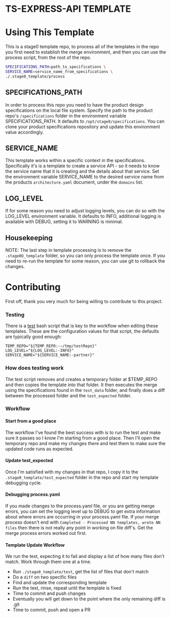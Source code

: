 # TS-EXPRESS-API TEMPLATE

# Using This Template
This is a stage0 template repo, to process all of the templates in the repo you first need to establish the merge environment, and then you can use the process script, from the root of the repo.
```sh
SPECIFICATIONS_PATH=path_to_specifications \
SERVICE_NAME=service_name_from_specifications \
./.stage0_template/process 
```

## SPECIFICATIONS_PATH
In order to process this repo you need to have the product design specifications on the local file system. Specify the path to the product repo's ``/specifications`` folder in the environment variable SPECIFICATIONS_PATH. It defaults to ``/opt/stage0/specifications``. You can clone your product specifications repository and update this environment value accordingly.

## SERVICE_NAME
This template works within a specific context in the specifications. Specifically it's is a template to create a service API - so it needs to know the service name that it is creating and the details about that service. Set the environment variable SERVICE_NAME to the desired service name from the products ``architecture.yaml`` document, under the ``domains`` list. 

## LOG_LEVEL
If for some reason you need to adjust logging levels, you can do so with the LOG_LEVEL environment variable. It defaults to INFO, additional logging is available with DEBUG, setting it to WARNING is minimal.

## Housekeeping
NOTE: The last step in template processing is to remove the ``.stage0O_template`` folder, so you can only process the template once. If you need to re-run the template for some reason, you can use git to rollback the changes. 

# Contributing
First off, thank you very much for being willing to contribute to this project. 

### Testing
There is a [test](./test) bash script that is key to the workflow when editing these templates. These are the configuration values for that script, the defaults are typically good enough:
```
TEMP_REPO="${TEMP_REPO:-~/tmp/testRepo}"
LOG_LEVEL="${LOG_LEVEL:-INFO}"
SERVICE_NAME="${SERVICE_NAME:-partner}"
```

### How does testing work
The test script removes and creates a temporary folder at $TEMP_REPO and then copies the template into that folder. It then executes the merge using the specifications found in the ``test_data`` folder, and finally does a diff between the processed folder and the ``test_expected`` folder. 

### Workflow

#### Start from a good place
The workflow I've found the best success with is to run the test and make sure it passes so I know I'm starting from a good place. Then I'll open the temporary repo and make my changes there and test them to make sure the updated code runs as expected. 

#### Update test_expected
Once I'm satisfied with my changes in that repo, I copy it to the ``.stage0_template/test_expected`` folder in the repo and start my template debugging cycle. 

#### Debugging process.yaml
If you made changes to the process.yaml file, or you are getting merge errors, you can set the logging level up to DEBUG to get extra information about where errors are occurring in your process.yaml file. If your merge process doesn't end with ``Completed - Processed NN templates, wrote NN files`` then there is not really any point in working on file diff's. Get the merge process errors worked out first. 

#### Template Update Workflow
We run the test, expecting it to fail and display a list of how many files don't match. Work through them one at a time. 
- Run ``./stage0_template/test``, get the list of files that don't match
- Do a ``diff`` on two specific files 
- Find and update the corresponding template
- Run the test, rinse, repeat until the template is fixed
- Time to commit and push changes
- Eventually you will get down to the point where the only remaining diff is .git
- Time to commit, push and open a PR
